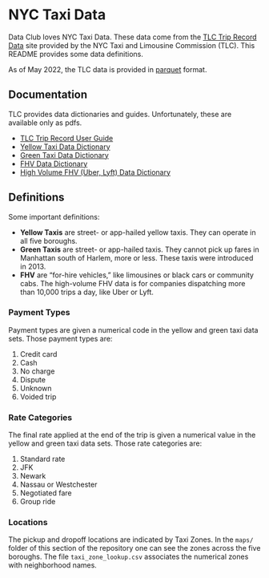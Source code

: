 # NYC Taxi Data

Data Club loves NYC Taxi Data. These data come from the [TLC Trip Record Data](https://www.nyc.gov/site/tlc/about/tlc-trip-record-data.page) site provided by the NYC Taxi and Limousine Commission (TLC). This README provides some data definitions.

As of May 2022, the TLC data is provided in [parquet](https://parquet.apache.org/) format.

## Documentation

TLC provides data dictionaries and guides. Unfortunately, these are available only as pdfs.

* [TLC Trip Record User Guide](https://www.nyc.gov/assets/tlc/downloads/pdf/trip_record_user_guide.pdf)
* [Yellow Taxi Data Dictionary](https://www.nyc.gov/assets/tlc/downloads/pdf/data_dictionary_trip_records_yellow.pdf)
* [Green Taxi Data Dictionary](https://www.nyc.gov/assets/tlc/downloads/pdf/data_dictionary_trip_records_green.pdf)
* [FHV Data Dictionary](https://www.nyc.gov/assets/tlc/downloads/pdf/data_dictionary_trip_records_fhv.pdf)
* [High Volume FHV (Uber, Lyft) Data Dictionary](https://www.nyc.gov/assets/tlc/downloads/pdf/data_dictionary_trip_records_hvfhs.pdf)
## Definitions

Some important definitions:

* **Yellow Taxis** are street- or app-hailed yellow taxis. They can operate in all five boroughs.
* **Green Taxis** are street- or app-hailed taxis. They cannot pick up fares in Manhattan south of Harlem, more or less. These taxis were introduced in 2013.
* **FHV** are “for-hire vehicles,” like limousines or black cars or community cabs. The high-volume FHV data is for companies dispatching more than 10,000 trips a day, like Uber or Lyft.

### Payment Types

Payment types are given a numerical code in the yellow and green taxi data sets. Those payment types are: 

1. Credit card
2. Cash
3. No charge
4. Dispute
5. Unknown
6. Voided trip

### Rate Categories

The final rate applied at the end of the trip is given a numerical value in the yellow and green taxi data sets. Those rate categories are:

1. Standard rate
2. JFK
3. Newark
4. Nassau or Westchester
5. Negotiated fare
6. Group ride

### Locations

The pickup and dropoff locations are indicated by Taxi Zones.
In the `maps/` folder of this section of the repository one can see the zones across the five boroughs.
The file `taxi_zone_lookup.csv` associates the numerical zones with neighborhood names.
